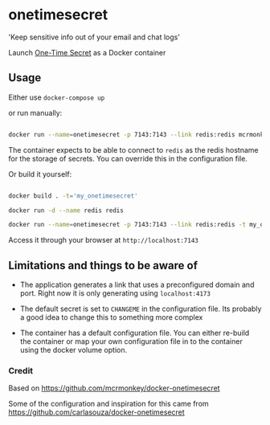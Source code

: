 # onetimesecret

'Keep sensitive info out of your email and chat logs'

Launch [One-Time Secret](http://onetimesecret.com) as a Docker container

## Usage


Either use `docker-compose up`

or run manually:


```bash

docker run --name=onetimesecret -p 7143:7143 --link redis:redis mcrmonkey/docker-onetimesecret

```

The container expects to be able to connect to `redis` as the redis hostname
for the storage of secrets.
You can override this in the configuration file.


Or build it yourself:

```bash

docker build . -t='my_onetimesecret'

docker run -d --name redis redis

docker run --name=onetimesecret -p 7143:7143 --link redis:redis -t my_onetimesecret

```

Access it through your browser at `http://localhost:7143`

## Limitations and things to be aware of

* The application generates a link that uses a preconfigured domain and port.
  Right now it is only generating using `localhost:4173`

* The default secret is set to `CHANGEME` in the configuration file. Its
  probably a good idea to change this to something more complex

* The container has a default configuration file. You can either re-build the
  container or map your own configuration file in to the container using the
  docker volume option.


### Credit

Based on https://github.com/mcrmonkey/docker-onetimesecret

Some of the configuration and inspiration for this came from https://github.com/carlasouza/docker-onetimesecret

